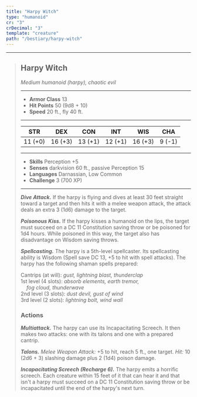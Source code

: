 ```yaml
---
title: "Harpy Witch"
type: "humanoid"
cr: "3"
crDecimal: "3"
template: "creature"
path: "/bestiary/harpy-witch"
---
```


___
>
> ## Harpy Witch
>*Medium humanoid (harpy), chaotic evil*
> ___
>
> - **Armor Class** 13
> - **Hit Points** 50 (9d8 + 10)
> - **Speed** 20 ft., fly 40 ft.
>___
>
>|STR|DEX|CON|INT|WIS|CHA|
>|:---:|:---:|:---:|:---:|:---:|:---:|
>|11 (+0)|16 (+3)|13 (+1)|12 (+1)|16 (+3)|9 (-1)|
>___
>
> - **Skills** Perception +5
> - **Senses** darkvision 60 ft., passive Perception 15
> - **Languages** Darnassian, Low Common
> - **Challenge** 3 (700 XP)
> ___
>
> ***Dive Attack.*** If the harpy is flying and dives at least 30 feet straight toward a target and then hits it with a melee weapon attack, the attack deals an extra 3 (1d6) damage to the target.
>
> ***Poisonous Kiss.*** If the harpy kisses a humanoid on the lips, the target must succeed on a DC 11 Constitution saving throw or be poisoned for 1d4 hours. While poisoned in this way, the target also has disadvantage on Wisdom saving throws.
>
> ***Spellcasting.*** The harpy is a 5th-level spellcaster. Its spellcasting ability is Wisdom (Spell save DC 13, +5 to hit with spell attacks). The harpy has the following shaman spells prepared:
>
> Cantrips (at will): *gust, lightning blast, thunderclap*
> <br> 1st level (4 slots): *absorb elements, earth tremor, <br>&nbsp;&nbsp;&nbsp; fog cloud, thunderwave*
> <br> 2nd level (3 slots): *dust devil, gust of wind*
> <br> 3rd level (2 slots): *lightning bolt, wind wall*
>
> ### Actions
> ***Multiattack.*** The harpy can use its Incapacitating Screech. It then makes two attacks: one with its talons and one with a prepared cantrip.
>
> ***Talons.*** *Melee Weapon Attack:* +5 to hit, reach 5 ft., one target. *Hit:* 10 (2d6 + 3) slashing damage plus 2 (1d4) poison damage.
>
> ***Incapacitating Screech (Recharge 6).*** The harpy emits a horrific screech. Each creature within 15 feet of it that can hear it and that isn't a harpy must succeed on a DC 11 Constitution saving throw or be incapaci&shy;tated until the end of the harpy's next turn.
